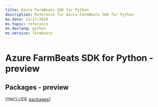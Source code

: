 ```yaml
---
title: Azure FarmBeats SDK for Python
description: Reference for Azure FarmBeats SDK for Python
ms.date: 11/27/2024
ms.topic: reference
ms.devlang: python
ms.service: farmbeats
---
```

# Azure FarmBeats SDK for Python - preview
## Packages - preview
[!INCLUDE [packages](farmbeats-index.md)]